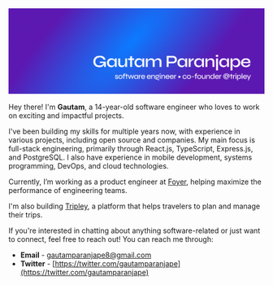 <img src="./assets/banner.png" />

Hey there! I'm **Gautam**, a 14-year-old software engineer who loves to work on exciting and impactful projects.

I've been building my skills for multiple years now, with experience in various projects, including open source and companies. My main focus is full-stack engineering, primarily through React.js, TypeScript, Express.js, and PostgreSQL. I also have experience in mobile development, systems programming, DevOps, and cloud technologies.

Currently, I’m working as a product engineer at [Foyer](https://foyer.work), helping maximize the performance of engineering teams.

I'm also building [Tripley](https://tripley.app/), a platform that helps travelers to plan and manage their trips.

If you're interested in chatting about anything software-related or just want to connect, feel free to reach out! You can reach me through:

* **Email** - [gautamparanjape8@gmail.com](mailto:gautamparanjape8@gmail.com)
* **Twitter** - [https://twitter.com/gautamparanjape](https://twitter.com/gautamparanjape)
